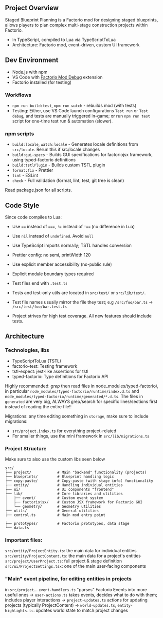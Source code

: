 ## Project Overview

Staged Blueprint Planning is a Factorio mod for designing staged blueprints, allows players to plan complex multi-stage construction projects within Factorio.
- In TypeScript, compiled to Lua via TypeScriptToLua
- Architecture: Factorio mod, event-driven, custom UI framework

## Dev Environment

- Node.js with npm
- VS Code with [Factorio Mod Debug](https://marketplace.visualstudio.com/items?itemName=justarandomgeek.factoriomod-debug) extension
- Factorio installed (for testing)

### Workflows
- `npm run build:test`, `npm run watch` - rebuilds mod (with tests)
- Testing: Either, use VS Code launch configurations `Test run` or `Test debug`, and tests are manually triggered in-game; or run `npm run test` script for one-time test run & automation (slower).

### npm scripts
- `build:locale`, `watch:locale` - Generates locale definitions from `src/locale`. Rerun this if src/locale changes
- `build:gui-specs` - Builds GUI specifications for factoriojsx framework, using typed-factorio definitions
- `build:tstlPlugin` - Builds custom TSTL plugin
- `format:fix` - Prettier
- `lint` - ESLint
- `check` - Full validation (format, lint, test, git tree is clean)

Read package.json for all scripts.

## Code Style

Since code compiles to Lua:
- Use `==` instead of `===`, `!=` instead of `!==` (no difference in Lua)
- Use `nil` instead of `undefined`. Avoid `null`
- Use TypeScript imports normally; TSTL handles conversion

- Prettier config: no semi, printWidth 120
- Use explicit member accessibility (no-public rule)
- Explicit module boundary types required

- Test files end with `.test.ts`
- Tests and test-only utils are located in `src/test/` or `src/lib/test/`.
- Test file names usually mirror the file they test; e.g `/src/foo/bar.ts` -> `/src/test/foo/bar.test.ts`
- Project strives for high test coverage. All new features should include tests.

## Architecture

### Technologies, libs
- TypeScriptToLua (TSTL)
- factorio-test: Testing framework
- tstl-expect: jest-like assertions for tstl
- typed-factorio: Type definitions for Factorio API

Highly recommended: _grep_ then read files in node_modules/typed-factorio/, in particular `node_modules/typed-factorio/runtime/index.d.ts` and `node_modules/typed-factorio/runtime/generated/*.d.ts`. The files in `generated` are very big, ALWAYS grep/search for specific lines/sections first instead of reading the entire file!!

Migrations: any time editing something in `storage`, make sure to include migrations:
- `src/project.index.ts` for everything project-related
- For smaller things, use the mini framework in `src/lib/migrations.ts`

### Project Structure
Make sure to also use the custom libs seen below
```
src/
├── project/            # Main "backend" functionality (projects)
├── blueprints/         # Blueprint handling logic
├── copy-paste/         # Copy-paste (with stage info) functionality
├── entity/             # Handling individual entities
├── ui/                 # UI components "frontend"
├── lib/                # Core libraries and utilities
│   ├── event/          # Custom event system
│   ├── factoriojsx/    # Custom JSX framework for Factorio GUI
│   └── geometry/       # Geometry utilities
├── utils/              # General utilities
├── control.ts          # Main mod entry point

├── prototypes/         # Factorio prototypes, data stage
└── data.ts
```

### Important files:
`src/entity/ProjectEntity.ts`: the main data for individual entities
`src/entity/ProjectContent.ts`: the main data for a project's entities
`src/project/UserProject.ts`: full project & stage definition
`src/ui/ProjectSettings.tsx`: one of the main user-facing components

### "Main" event pipeline, for editing entities in projects
in `src/project`...
`event-handlers.ts` "parses" Factorio Events into more useful ones
-> `user-actions.ts` takes events, decides what to do with them; includes player interactions
-> `project-updates.ts` actions for updating projects (typically ProjectContent)
-> `world-updates.ts`, `entity-highlights.ts`: updates world state to match project changes
